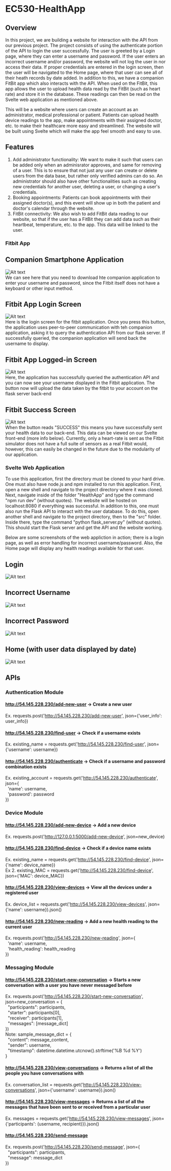 # EC530-HealthApp

## Overview
In this project, we are building a website for interaction with the API from our previous project. The project consists of using the authenticate portion of the API to login the user successfully. The user is greeted by a Login page, where they can enter a username and password. If the user enters an incorrect username and/or password, the website will not log the user in nor access their data. If proper credentials are entered in the login screen, then the user will be navigated to the Home page, where that user can see all of their heath records by date added. In addition to this, we have a companion FitBit app which also interacts with the API. When used on the FitBit, this app allows the user to upload health data read by the FitBit (such as heart rate) and store it in the database. These readings can then be read on the Svelte web application as mentioned above.


This will be a website where users can create an account as an administrator, medical professional or patient. Patients can upload health device readings to the app, make appointments with their assigned doctor, etc. to make their healthcare more easy and streamlined. The website will be built using Svelte which will make the app feel smooth and easy to use.

## Features
1. Add administrator functionality: We want to make it such that users can be added only when an adminisrator approves, and same for removing of a user. This is to ensure that not just any user can create or delete users from the data base, but rather only verified admins can do so. An administrator should also have other functionalities such as creating new credentials for another user, deleting a user, or changing a user's credentials. 
2. Booking appointments: Patients can book appointments with their assigned doctor(s), and this event will show up in both the patient and doctor's calendar through the website.
3. FitBit connectivity: We also wish to add FitBit data reading to our website, so that if the user has a FitBit they can add data such as their heartbeat, temperature, etc. to the app. This data will be linked to the user.

### Fitbit App

## Companion Smartphone Application
![Alt text](./Images/fitbit_companion_app.png?raw=true "Fitbit Companion App")  
We can see here that you need to download hte companion application to enter your username and password, since the Fitbit itself does not have a keyboard or other input method. 

## Fitbit App Login Screen
![Alt text](./Images/fitbit_login_screen.png?raw=true "Fitbit Login Screen")  
Here is the login screen for the fitbit application. Once you press this button, the application uses peer-to-peer communication with teh companion application, asking it to query the authentication API from our flask server. If successfully queried, the companion application will send back the username to display. 

## Fitbit App Logged-in Screen
![Alt text](./Images/fitbit_logged_in.png?raw=true "Fitbit Logged-in Screen")  
Here, the application has successfully queried the authentication API and you can now see your username displayed in the Fitbit application. The button now will upload the data taken by the fitbit to your account on the flask server back-end

## Fitbit Success Screen
![Alt text](./Images/fitbit_data_sent.png?raw=true "Fitbit Data Sent")  
When the button reads "SUCCESS" this means you have successfully sent your health data to our back-end. This data can be viewed on our Svelte front-end (more info below). Currently, only a heart-rate is sent as the Fitbit simulator does not have a full suite of sensors as a real Fitbit would, however, this can easily be changed in the future due to the modularity of our application. 

### Svelte Web Application
To use this application, first the directory must be cloned to your hard drive. One must also have node.js and npm installed to run this application. First, open a new shell and navigate to the project directory where it was cloned. Next, navigate inside of the folder "HealthApp" and type the command "npm run dev" (without quotes). The website will be hosted on localhost:8080 if everything was successful. In addition to this, one must also run the Flask API to interact with the user database. To do this, open another shell and navigate to the project directory, then to the "src" folder. Inside there, type the command "python flask_server.py" (without quotes). This should start the Flask server and get the API and the website working.

Below are some screenshots of the web appliction in action; there is a login page, as well as error handling for incorrect username/password. Also, the Home page will display any health readings available for that user.

## Login
![Alt text](./Images/login.png?raw=true "Login")

## Incorrect Username
![Alt text](./Images/incorrect_username.png?raw=true "incorrect1")

## Incorrect Password
![Alt text](./Images/incorrect_password.png?raw=true "incorrect2")

## Home (with user data displayed by date)
![Alt text](./Images/home.png?raw=true "Home")

## APIs

### Authentication Module

#### http://54.145.228.230/add-new-user -> Create a new user
Ex. requests.post('http://54.145.228.230/add-new-user', json={'user_info': user_info})

#### http://54.145.228.230/find-user -> Check if a username exists 
Ex. existing_name = requests.get('http://54.145.228.230/find-user', json={'username': username})

#### http://54.145.228.230/authenticate -> Check if a username and password combination exists
Ex. existing_account = requests.get('http://54.145.228.230/authenticate', json={  
        &nbsp; 'name': username,  
        &nbsp; 'password': password  
    })
    
### Device Module
        
#### http://54.145.228.230/add-new-device -> Add a new device
Ex. requests.post('http://127.0.0.1:5000/add-new-device', json=new_device)

#### http://54.145.228.230/find-device -> Check if a device name exists
Ex. existing_name = requests.get('http://54.145.228.230/find-device', json={'name': device_name})  
Ex 2. existing_MAC = requests.get('http://54.145.228.230/find-device', json={'MAC': device_MAC})

#### http://54.145.228.230/view-devices -> View all the devices under a registered user
Ex. device_list = requests.get('http://54.145.228.230/view-devices', json={'name': username}).json()

#### http://54.145.228.230/new-reading -> Add a new health reading to the current user
Ex. requests.post('http://54.145.228.230/new-reading', json={  
        &nbsp; 'name': username,  
        &nbsp; 'health_reading': health_reading  
    })
    
### Messaging Module

#### http://54.145.228.230/start-new-conversation -> Starts a new conversation with a user you have never messaged before
Ex. requests.post('http://54.145.228.230/start-new-conversation', json=new_conversation = {  
        &nbsp; "participants": participants,  
        &nbsp; "starter": participants[0],  
        &nbsp; "receiver": participants[1],  
        &nbsp; "messages": [message_dict]  
    })  
Note: sample_message_dict = {  
        &nbsp; "content": message_content,  
        &nbsp; "sender": username,  
        &nbsp; "timestamp": datetime.datetime.utcnow().strftime('%B %d %Y')  
    }
    
#### http://54.145.228.230/view-conversations -> Returns a list of all the people you have conversations with
Ex. conversation_list = requests.get('http://54.145.228.230/view-conversations', json={'username': username}).json()

#### http://54.145.228.230/view-messages -> Returns a list of all the messages that have been sent to or received from a particular user
Ex. messages = requests.get('http://54.145.228.230/view-messages', json={'participants': (username, recipient)}).json()

#### http://54.145.228.230/send-message
Ex. requests.post('http://54.145.228.230/send-message', json={  
        &nbsp; "participants": participants,  
        &nbsp; "message": message_dict  
    })
    
